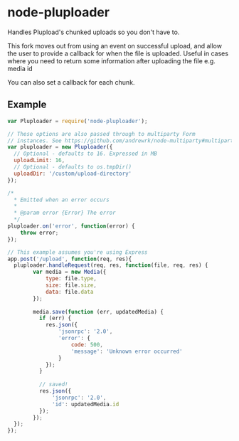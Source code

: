# node-pluploader

Handles Plupload's chunked uploads so you don't have to.

This fork moves out from using an event on successful upload, and allow the user to provide a callback for when the file is uploaded. Useful in cases where you need to return some information after uploading the file e.g. media id

You can also set a callback for each chunk.

## Example

```JavaScript
var Pluploader = require('node-pluploader');

// These options are also passed through to multiparty Form
// instances. See https://github.com/andrewrk/node-multiparty#multipartyform
var pluploader = new Pluploader({
  // Optional - defaults to 16. Expressed in MB
  uploadLimit: 16,
  // Optional - defaults to os.tmpDir()
  uploadDir: '/custom/upload-directory'
});

/*
  * Emitted when an error occurs
  *
  * @param error {Error} The error
  */
pluploader.on('error', function(error) {
    throw error;
});

// This example assumes you're using Express
app.post('/upload', function(req, res){
  pluploader.handleRequest(req, res, function(file, req, res) {
        var media = new Media({
            type: file.type,
            size: file.size,
            data: file.data
        });
        
        media.save(function (err, updatedMedia) {
          if (err) {
          	res.json({
                'jsonrpc': '2.0',
                'error': {
                    code: 500,
                    'message': 'Unknown error occurred'
                }
            });
          }
         
          // saved!
          res.json({
              'jsonrpc': '2.0',
              'id': updatedMedia.id
          });
        });
  });
});
```


